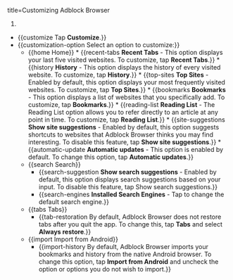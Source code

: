 title=Customizing Adblock Browser

1. <? include open-setting-android ?>
* {{customize Tap <strong>Customize</strong>.}}
* {{customization-option Select an option to customize:}}
    * {{home Home}}
          * {{recent-tabs <strong>Recent Tabs</strong> - This option displays your last five visited websites. To customize, tap <strong>Recent Tabs</strong>.}}
          * {{history <strong>History</strong> - This option displays the history of every visited website. To customize, tap <strong>History</strong>.}}
          * {{top-sites <strong>Top Sites</strong> - Enabled by default, this option displays your most frequently visited websites. To customize, tap <strong>Top Sites</strong>.}}
          * {{bookmarks <strong>Bookmarks</strong> - This option displays a list of websites that you specifically add. To customize, tap <strong>Bookmarks</strong>.}}
          * {{reading-list <strong>Reading List</strong> - The Reading List option allows you to refer directly to an article at any point in time. To customize, tap <strong>Reading List</strong>.}}
          * {{site-suggestions <strong>Show site suggestions</strong> - Enabled by default, this option suggests shortcuts to websites that Adblock Browser thinks you may find interesting. To disable this feature, tap <strong>Show site suggestions</strong>.}}
          * {{automatic-update <strong>Automatic updates</strong> - This option is enabled by default. To change this option, tap <strong>Automatic updates</strong>.}}
    * {{search Search}}
        * {{search-suggestion <strong>Show search suggestions</strong> - Enabled by default, this option displays search suggestions based on your input. To disable this feature, tap Show search suggestions.}}
        * {{search-engines <strong>Installed Search Engines</strong> - Tap to change the default search engine.}}
    * {{tabs Tabs}}
        * {{tab-restoration By default, Adblock Browser does not restore tabs after you quit the app. To change this, tap <strong>Tabs</strong> and select <strong>Always restore</strong>.}}
    * {{import Import from Android}}
        * {{import-history By default, Adblock Browser imports your bookmarks and history from the native Android browser. To change this option, tap <strong>Import from Android</strong> and uncheck the option or options you do not wish to import.}}
